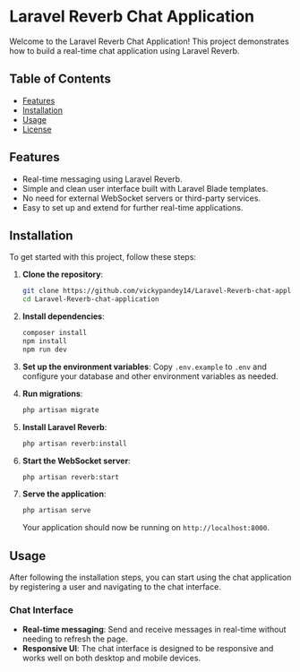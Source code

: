 # Laravel Reverb Chat Application

Welcome to the Laravel Reverb Chat Application! This project demonstrates how to build a real-time chat application using Laravel Reverb. 

## Table of Contents

- [Features](#features)
- [Installation](#installation)
- [Usage](#usage)
- [License](#license)

## Features

- Real-time messaging using Laravel Reverb.
- Simple and clean user interface built with Laravel Blade templates.
- No need for external WebSocket servers or third-party services.
- Easy to set up and extend for further real-time applications.

## Installation

To get started with this project, follow these steps:

1. **Clone the repository**:
   ```bash
   git clone https://github.com/vickypandey14/Laravel-Reverb-chat-application.git
   cd Laravel-Reverb-chat-application
   ```

2. **Install dependencies**:
   ```bash
   composer install
   npm install
   npm run dev
   ```

3. **Set up the environment variables**:
   Copy `.env.example` to `.env` and configure your database and other environment variables as needed.

4. **Run migrations**:
   ```bash
   php artisan migrate
   ```

5. **Install Laravel Reverb**:
   ```bash
   php artisan reverb:install
   ```

6. **Start the WebSocket server**:
   ```bash
   php artisan reverb:start
   ```

7. **Serve the application**:
   ```bash
   php artisan serve
   ```

   Your application should now be running on `http://localhost:8000`.

## Usage

After following the installation steps, you can start using the chat application by registering a user and navigating to the chat interface. 

### Chat Interface

- **Real-time messaging**: Send and receive messages in real-time without needing to refresh the page.
- **Responsive UI**: The chat interface is designed to be responsive and works well on both desktop and mobile devices.
